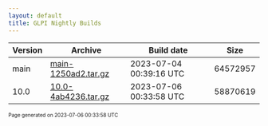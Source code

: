 ```yaml
---
layout: default
title: GLPI Nightly Builds
---
```


Version|Archive|Build date|Size
---|---|---|---
main|[main-1250ad2.tar.gz](main-1250ad2.tar.gz)|2023-07-04 00:39:16 UTC|64572957
10.0|[10.0-4ab4236.tar.gz](10.0-4ab4236.tar.gz)|2023-07-06 00:33:58 UTC|58870619

<font size="1">Page generated on 2023-07-06 00:33:58 UTC</font>
